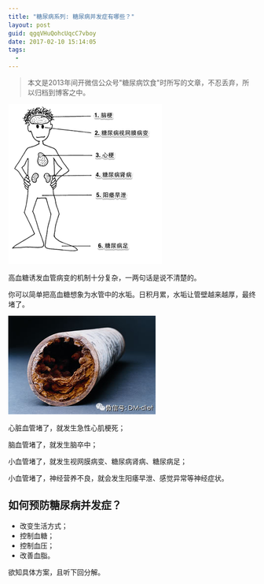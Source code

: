 ```yaml
---
title: "糖尿病系列: 糖尿病并发症有哪些？"
layout: post
guid: qgqVHuQohcUqcC7vboy
date: 2017-02-10 15:14:05
tags:
  - 
---
```


> 本文是2013年间开微信公众号"糖尿病饮食"时所写的文章，不忍丢弃，所以归档到博客之中。

![](/media/files/2017-02-10-diabetes-complications-1.png)

高血糖诱发血管病变的机制十分复杂，一两句话是说不清楚的。

你可以简单把高血糖想象为水管中的水垢。日积月累，水垢让管壁越来越厚，最终堵了。

![](/media/files/2017-02-10-diabetes-complications-2.jpg)


心脏血管堵了，就发生急性心肌梗死；

脑血管堵了，就发生脑卒中；

小血管堵了，就发生视网膜病变、糖尿病肾病、糖尿病足；

小血管堵了，神经营养不良，就会发生阳痿早泄、感觉异常等神经症状。


## 如何预防糖尿病并发症？

- 改变生活方式；
- 控制血糖；
- 控制血压；
- 改善血脂。

欲知具体方案，且听下回分解。
